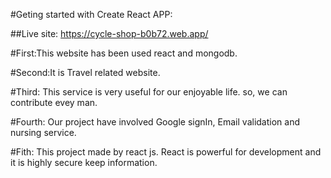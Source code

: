 



#Geting started with Create React APP:


##Live site: https://cycle-shop-b0b72.web.app/


#First:This website has been used react and mongodb.

#Second:It is Travel related website.

#Third: This service is very useful for our enjoyable life. so, we can contribute evey man.


#Fourth: Our project have involved Google signIn, Email validation and nursing service.



#Fith: This project made by react js. React is powerful for development and it is highly secure keep information.



